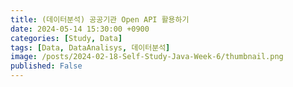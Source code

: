 ```yaml
---
title: (데이터분석) 공공기관 Open API 활용하기
date: 2024-05-14 15:30:00 +0900
categories: [Study, Data]
tags: [Data, DataAnalisys, 데이터분석]
image: /posts/2024-02-18-Self-Study-Java-Week-6/thumbnail.png
published: False
---
```

